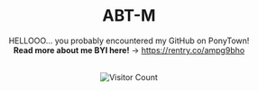 <div align="center">
  <h1>ABT-M</h1>
  <p>HELLOOO... you probably encountered my GitHub on PonyTown!<br>
  <strong>Read more about me BYI here!</strong> → <a href="https://rentry.co/ampg9bho">https://rentry.co/ampg9bho</a></p>
  
  <br>

  <img src="https://komarev.com/ghpvc/?username=GoofyAhhSilly&color=blue" alt="Visitor Count">
</div>
